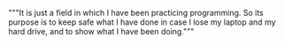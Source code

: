 """It is just a field in which I have been practicing programming. 
So its purpose is to keep safe what I have done in case I lose my laptop and my hard drive, and to show what I have been doing."""
